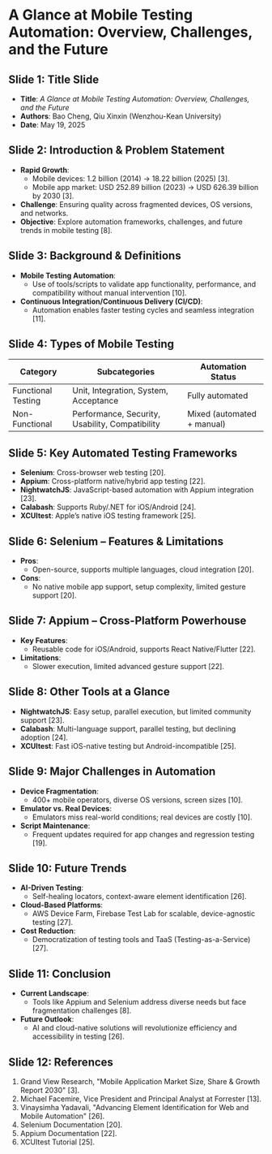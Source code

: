 # A Glance at Mobile Testing Automation: Overview, Challenges, and the Future

## Slide 1: Title Slide
- **Title**: *A Glance at Mobile Testing Automation: Overview, Challenges, and the Future*  
- **Authors**: Bao Cheng, Qiu Xinxin (Wenzhou-Kean University)  
- **Date**: May 19, 2025  

## Slide 2: Introduction & Problem Statement
- **Rapid Growth**:  
  - Mobile devices: 1.2 billion (2014) → 18.22 billion (2025) [3].  
  - Mobile app market: USD 252.89 billion (2023) → USD 626.39 billion by 2030 [3].  
- **Challenge**: Ensuring quality across fragmented devices, OS versions, and networks.  
- **Objective**: Explore automation frameworks, challenges, and future trends in mobile testing [8].

## Slide 3: Background & Definitions
- **Mobile Testing Automation**:  
  - Use of tools/scripts to validate app functionality, performance, and compatibility without manual intervention [10].  
- **Continuous Integration/Continuous Delivery (CI/CD)**:  
  - Automation enables faster testing cycles and seamless integration [11].

## Slide 4: Types of Mobile Testing
| **Category**       | **Subcategories**                          | **Automation Status** |  
|---------------------|--------------------------------------------|-----------------------|  
| Functional Testing  | Unit, Integration, System, Acceptance      | Fully automated       |  
| Non-Functional      | Performance, Security, Usability, Compatibility | Mixed (automated + manual)  |  

## Slide 5: Key Automated Testing Frameworks
- **Selenium**: Cross-browser web testing [20].  
- **Appium**: Cross-platform native/hybrid app testing [22].  
- **NightwatchJS**: JavaScript-based automation with Appium integration [23].  
- **Calabash**: Supports Ruby/.NET for iOS/Android [24].  
- **XCUItest**: Apple’s native iOS testing framework [25].  

## Slide 6: Selenium – Features & Limitations
- **Pros**:  
  - Open-source, supports multiple languages, cloud integration [20].  
- **Cons**:  
  - No native mobile app support, setup complexity, limited gesture support [20].

## Slide 7: Appium – Cross-Platform Powerhouse
- **Key Features**:  
  - Reusable code for iOS/Android, supports React Native/Flutter [22].  
- **Limitations**:  
  - Slower execution, limited advanced gesture support [22].

## Slide 8: Other Tools at a Glance
- **NightwatchJS**: Easy setup, parallel execution, but limited community support [23].  
- **Calabash**: Multi-language support, parallel testing, but declining adoption [24].  
- **XCUItest**: Fast iOS-native testing but Android-incompatible [25].  

## Slide 9: Major Challenges in Automation
- **Device Fragmentation**:  
  - 400+ mobile operators, diverse OS versions, screen sizes [10].  
- **Emulator vs. Real Devices**:  
  - Emulators miss real-world conditions; real devices are costly [10].  
- **Script Maintenance**:  
  - Frequent updates required for app changes and regression testing [19].

## Slide 10: Future Trends
- **AI-Driven Testing**:  
  - Self-healing locators, context-aware element identification [26].  
- **Cloud-Based Platforms**:  
  - AWS Device Farm, Firebase Test Lab for scalable, device-agnostic testing [27].  
- **Cost Reduction**:  
  - Democratization of testing tools and TaaS (Testing-as-a-Service) [27].

## Slide 11: Conclusion
- **Current Landscape**:  
  - Tools like Appium and Selenium address diverse needs but face fragmentation challenges [8].  
- **Future Outlook**:  
  - AI and cloud-native solutions will revolutionize efficiency and accessibility in testing [26].

## Slide 12: References
1. Grand View Research, "Mobile Application Market Size, Share & Growth Report 2030" [3].  
2. Michael Facemire, Vice President and Principal Analyst at Forrester [13].  
3. Vinaysimha Yadavali, "Advancing Element Identification for Web and Mobile Automation" [26].  
4. Selenium Documentation [20].  
5. Appium Documentation [22].  
6. XCUItest Tutorial [25].